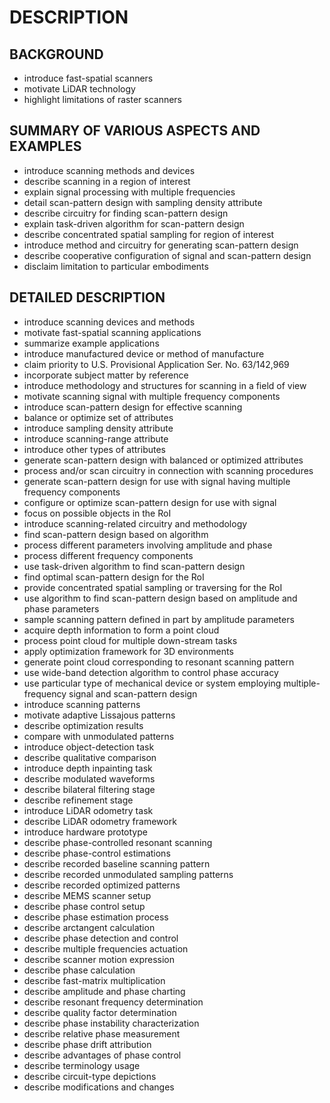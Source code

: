 # DESCRIPTION

## BACKGROUND

- introduce fast-spatial scanners
- motivate LiDAR technology
- highlight limitations of raster scanners

## SUMMARY OF VARIOUS ASPECTS AND EXAMPLES

- introduce scanning methods and devices
- describe scanning in a region of interest
- explain signal processing with multiple frequencies
- detail scan-pattern design with sampling density attribute
- describe circuitry for finding scan-pattern design
- explain task-driven algorithm for scan-pattern design
- describe concentrated spatial sampling for region of interest
- introduce method and circuitry for generating scan-pattern design
- describe cooperative configuration of signal and scan-pattern design
- disclaim limitation to particular embodiments

## DETAILED DESCRIPTION

- introduce scanning devices and methods
- motivate fast-spatial scanning applications
- summarize example applications
- introduce manufactured device or method of manufacture
- claim priority to U.S. Provisional Application Ser. No. 63/142,969
- incorporate subject matter by reference
- introduce methodology and structures for scanning in a field of view
- motivate scanning signal with multiple frequency components
- introduce scan-pattern design for effective scanning
- balance or optimize set of attributes
- introduce sampling density attribute
- introduce scanning-range attribute
- introduce other types of attributes
- generate scan-pattern design with balanced or optimized attributes
- process and/or scan circuitry in connection with scanning procedures
- generate scan-pattern design for use with signal having multiple frequency components
- configure or optimize scan-pattern design for use with signal
- focus on possible objects in the RoI
- introduce scanning-related circuitry and methodology
- find scan-pattern design based on algorithm
- process different parameters involving amplitude and phase
- process different frequency components
- use task-driven algorithm to find scan-pattern design
- find optimal scan-pattern design for the RoI
- provide concentrated spatial sampling or traversing for the RoI
- use algorithm to find scan-pattern design based on amplitude and phase parameters
- sample scanning pattern defined in part by amplitude parameters
- acquire depth information to form a point cloud
- process point cloud for multiple down-stream tasks
- apply optimization framework for 3D environments
- generate point cloud corresponding to resonant scanning pattern
- use wide-band detection algorithm to control phase accuracy
- use particular type of mechanical device or system employing multiple-frequency signal and scan-pattern design
- introduce scanning patterns
- motivate adaptive Lissajous patterns
- describe optimization results
- compare with unmodulated patterns
- introduce object-detection task
- describe qualitative comparison
- introduce depth inpainting task
- describe modulated waveforms
- describe bilateral filtering stage
- describe refinement stage
- introduce LiDAR odometry task
- describe LiDAR odometry framework
- introduce hardware prototype
- describe phase-controlled resonant scanning
- describe phase-control estimations
- describe recorded baseline scanning pattern
- describe recorded unmodulated sampling patterns
- describe recorded optimized patterns
- describe MEMS scanner setup
- describe phase control setup
- describe phase estimation process
- describe arctangent calculation
- describe phase detection and control
- describe multiple frequencies actuation
- describe scanner motion expression
- describe phase calculation
- describe fast-matrix multiplication
- describe amplitude and phase charting
- describe resonant frequency determination
- describe quality factor determination
- describe phase instability characterization
- describe relative phase measurement
- describe phase drift attribution
- describe advantages of phase control
- describe terminology usage
- describe circuit-type depictions
- describe modifications and changes

